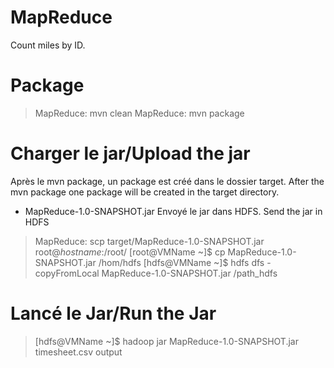 # MapReduce
Count miles by ID.

# Package
> MapReduce: mvn clean 
> MapReduce: mvn package

# Charger le jar/Upload the jar
Après le mvn package, un package est créé dans le dossier target.
After the mvn package one package will be created in the target directory.
- MapReduce-1.0-SNAPSHOT.jar
Envoyé le jar dans HDFS.
Send the jar in HDFS
> MapReduce: scp target/MapReduce-1.0-SNAPSHOT.jar root@_hostname_:/root/
> [root@VMName ~]$ cp MapReduce-1.0-SNAPSHOT.jar /hom/hdfs
> [hdfs@VMName ~]$ hdfs dfs -copyFromLocal MapReduce-1.0-SNAPSHOT.jar /path_hdfs

# Lancé le Jar/Run the Jar
> [hdfs@VMName ~]$ hadoop jar MapReduce-1.0-SNAPSHOT.jar timesheet.csv output
